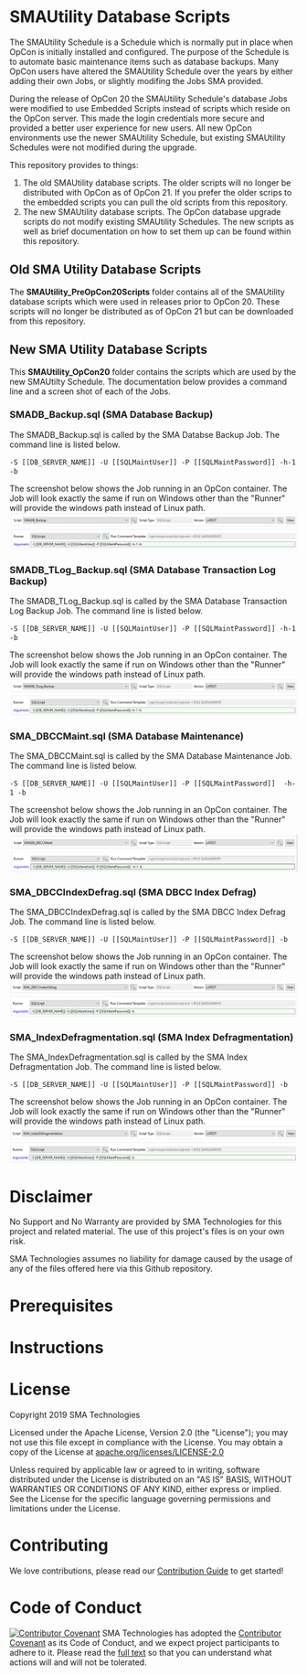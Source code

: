 <link id="linkstyle" rel='stylesheet' href='style.css'/>

SMAUtility Database Scripts
===========

The SMAUtility Schedule is a Schedule which is normally put in place when OpCon is initially installed and configured. The purpose of the Schedule is to automate basic maintenance items such as database backups. Many OpCon users have altered the SMAUtility Schedule over the years by either adding their own Jobs, or slightly modifing the Jobs SMA provided.

During the release of OpCon 20 the SMAUtility Schedule's database Jobs were modified to use Embedded Scripts instead of scripts which reside on the OpCon server. This made the login credentials more secure and provided a better user experience for new users. All new OpCon environments use the newer SMAUtility Schedule, but existing SMAUtility Schedules were not modified during the upgrade.

This repository provides to things:
1. The old SMAUtility database scripts. The older scripts will no longer be distributed with OpCon as of OpCon 21. If you prefer the older scrips to the embedded scripts you can pull the old scripts from this repository. 
2. The new SMAUtility database scripts. The OpCon database upgrade scripts do not modify existing SMAUtility Schedules. The new scripts as well as brief documentation on how to set them up can be found within this repository.
  

## Old SMA Utility Database Scripts
The **SMAUtility_PreOpCon20Scripts** folder contains all of the SMAUtility database scripts which were used in releases prior to OpCon 20. These scripts will no longer be distributed as of OpCon 21 but can be downloaded from this repository.

## New SMA Utility Database Scripts
This **SMAUtility_OpCon20** folder contains the scripts which are used by the new SMAUtilty Schedule. The documentation below provides a command line and a screen shot of each of the Jobs.

### SMADB_Backup.sql (SMA Database Backup)
The SMADB_Backup.sql is called by the SMA Databse Backup Job. The command line is listed below.

```
-S [[DB_SERVER_NAME]] -U [[SQLMaintUser]] -P [[SQLMaintPassword]] -h-1 -b
```

The screenshot below shows the Job running in an OpCon container. The Job will look exactly the same if run on Windows other than the "Runner" will provide the windows path instead of Linux path.
![Database Backup](/img/DatabaseBackup.png)

### SMADB_TLog_Backup.sql (SMA Database Transaction Log Backup)
The SMADB_TLog_Backup.sql is called by the SMA Database Transaction Log Backup Job. The command line is listed below.

```
-S [[DB_SERVER_NAME]] -U [[SQLMaintUser]] -P [[SQLMaintPassword]] -h-1 -b
```

The screenshot below shows the Job running in an OpCon container. The Job will look exactly the same if run on Windows other than the "Runner" will provide the windows path instead of Linux path.
![Database TLog Backup](/img/DatabaseTlogBackup.png)

### SMA_DBCCMaint.sql (SMA Database Maintenance)
The SMA_DBCCMaint.sql is called by the SMA Database Maintenance Job. The command line is listed below.

```
-S [[DB_SERVER_NAME]] -U [[SQLMaintUser]] -P [[SQLMaintPassword]]  -h-1 -b
```

The screenshot below shows the Job running in an OpCon container. The Job will look exactly the same if run on Windows other than the "Runner" will provide the windows path instead of Linux path.
![Database Maintenance](/img/DatabaseMaintenance.png)

### SMA_DBCCIndexDefrag.sql (SMA DBCC Index Defrag)
The SMA_DBCCIndexDefrag.sql is called by the SMA DBCC Index Defrag Job. The command line is listed below.

```
-S [[DB_SERVER_NAME]] -U [[SQLMaintUser]] -P [[SQLMaintPassword]] -b
```

The screenshot below shows the Job running in an OpCon container. The Job will look exactly the same if run on Windows other than the "Runner" will provide the windows path instead of Linux path.
![Database DBCC Index](/img/DatabaseDBCCIndex.png)

### SMA_IndexDefragmentation.sql (SMA Index Defragmentation)
The SMA_IndexDefragmentation.sql is called by the SMA Index Defragmentation Job. The command line is listed below.

```
-S [[DB_SERVER_NAME]] -U [[SQLMaintUser]] -P [[SQLMaintPassword]] -b
```

The screenshot below shows the Job running in an OpCon container. The Job will look exactly the same if run on Windows other than the "Runner" will provide the windows path instead of Linux path.
![Database Index Defragmentation](/img/DatabaseIndexDefragment.png)

# Disclaimer
No Support and No Warranty are provided by SMA Technologies for this project and related material. The use of this project's files is on your own risk.

SMA Technologies assumes no liability for damage caused by the usage of any of the files offered here via this Github repository.

# Prerequisites


# Instructions


# License
Copyright 2019 SMA Technologies

Licensed under the Apache License, Version 2.0 (the "License");
you may not use this file except in compliance with the License.
You may obtain a copy of the License at [apache.org/licenses/LICENSE-2.0](http://www.apache.org/licenses/LICENSE-2.0)

Unless required by applicable law or agreed to in writing, software
distributed under the License is distributed on an "AS IS" BASIS,
WITHOUT WARRANTIES OR CONDITIONS OF ANY KIND, either express or implied.
See the License for the specific language governing permissions and
limitations under the License.

# Contributing
We love contributions, please read our [Contribution Guide](CONTRIBUTING.md) to get started!

# Code of Conduct
[![Contributor Covenant](https://img.shields.io/badge/Contributor%20Covenant-v2.0%20adopted-ff69b4.svg)](code-of-conduct.md)
SMA Technologies has adopted the [Contributor Covenant](CODE_OF_CONDUCT.md) as its Code of Conduct, and we expect project participants to adhere to it. Please read the [full text](CODE_OF_CONDUCT.md) so that you can understand what actions will and will not be tolerated.